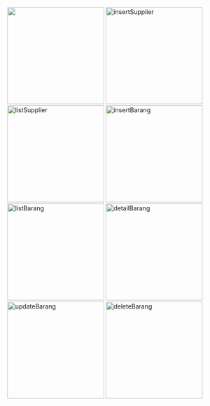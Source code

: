 <img src="https://github.com/user-attachments/assets/4512c40d-d142-490d-aa45-997bfbd52813" width="221" />
<img width="221" alt="insertSupplier" src="https://github.com/user-attachments/assets/78e20a93-608a-4c9c-a978-7bfdb407b049" />
<img width="221" alt="listSupplier" src="https://github.com/user-attachments/assets/6f9c2bbc-3dd1-4a4b-8e35-e78cf2379c60" />
<img width="221" alt="insertBarang" src="https://github.com/user-attachments/assets/86ccaed0-b5c9-4367-8260-96176ca5a756" />
<img width="221" alt="listBarang" src="https://github.com/user-attachments/assets/7b34dc2a-b62f-4284-bc51-425468461dfd" />
<img width="221" alt="detailBarang" src="https://github.com/user-attachments/assets/dfa60bfa-481e-4efc-8de8-f2500714af26" />
<img width="221" alt="updateBarang" src="https://github.com/user-attachments/assets/804a2ebf-50a8-45b6-8d0e-73abcff8a063" />
<img width="221" alt="deleteBarang" src="https://github.com/user-attachments/assets/ca5a2570-8e2e-4be9-a65f-a0e77836939c" />

